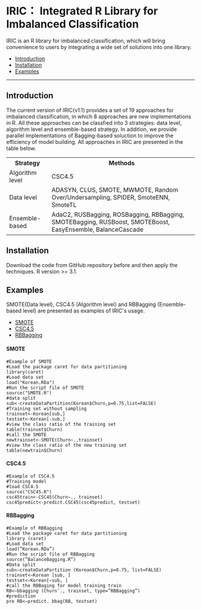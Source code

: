 # IRIC： Integrated R Library for Imbalanced Classification
IRIC is an R library for imbalanced classification,  which will bring convenience to users by integrating a wide set of solutions into one library.



- [Introduction](#Introduction)
- [Installation](#Installation)
- [Examples](#Examples)

---

## Introduction
The current version of IRIC(v1.1) provides a set of 19 approaches for imbalanced classification, in which 8 approaches are new implementations in R. All these approaches can be classfied into 3 strategies: data level, algorithm level and ensemble-based strategy. In addition, we provide parallel implementations of Bagging-based soluction to improve the efficiency of model building. All approaches in IRIC are presented in the table below.

   <table>
    <tr>
    <th>Strategy</th>
    <th>Methods</th>
    </tr>
    <tr>
    <td> Algorithm level </td>
    <td>CSC4.5</td>
    </tr>
    <tr>
      <td> Data level </td>
       <td> ADASYN, CLUS, SMOTE, MWMOTE, Random Over/Undersampling, SPIDER, SmoteENN, SmoteTL </td>
       </tr>
   <tr>
      <td> Ensemble-based </td>
      <td> AdaC2, RUSBagging, ROSBagging, RBBagging, SMOTEBagging, RUSBoost, SMOTEBoost, EasyEnsemble, BalanceCascade</td>
      </tr>
   </table>

## Installation
Download the code from GitHub repository before and then apply the techniques.  R version >= 3.1.
## Examples
SMOTE(Data level), CSC4.5 (Algorithm level) and RBBagging (Ensemble-based level) are presented as examples of IRIC's usage.
- [SMOTE](#SMOTE)
- [CSC4.5](#CSC4.5)
- [RBBagging](#RBBagging)
#### SMOTE
```
#Example of SMOTE
#Load the package caret for data partitioning
library(caret)
#Load data set
load("Korean.RDa")
#Run the script file of SMOTE
source("SMOTE.R")
#data split
sub<-createDataPartition(Korean$Churn,p=0.75,list=FALSE)
#Training set without sampling
trainset<-Korean[sub,]
testset<-Korean[-sub,]
#view the class ratio of the training set
table(trainset$Churn)
#call the SMOTE
newtrainset<-SMOTE(Churn~.,trainset) 
#view the class ratio of the new training set
table(newtrain$Churn)  
```
#### CSC4.5
```
#Example of CSC4.5 
#Training model
#load CSC4.5
source("CSC45.R")
csc45train<-CSC45(Churn~., trainset)
csc45predict<-predict.CSC45(csc45predict, testset)
```
#### RBBagging
```
#Example of RBBagging 
#Load the package caret for data partitioning
library (caret) 
#Load data set 
load(”Korean.RDa”) 
#Run the script file of RBBagging 
source(”BalanceBagging.R”)
#Data split
sub<−createDataPartition (Korean$Churn,p=0.75, list=FALSE) 
trainset<−Korean [sub, ] 
testset<−Korean[−sub, ] 
#call the RBBaging for model training train 
RB<−bbagging (Churn˜., trainset, type=”RBBagging”)
#prediction
pre RB<−predict. bbag(RB, testset)
```



